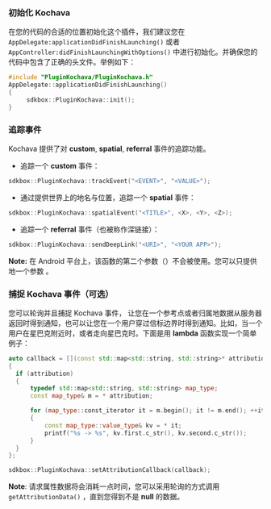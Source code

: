 ### 初始化 Kochava
在您的代码的合适的位置初始化这个插件，我们建议您在 `AppDelegate:applicationDidFinishLaunching()` 或者 `AppController:didFinishLaunchingWithOptions()` 中进行初始化。并确保您的代码中包含了正确的头文件。举例如下：
```cpp
#include "PluginKochava/PluginKochava.h"
AppDelegate::applicationDidFinishLaunching()
{
     sdkbox::PluginKochava::init();
}
```

### 追踪事件
Kochava 提供了对 __custom__, __spatial__, __referral__ 事件的追踪功能。

* 追踪一个 __custom__ 事件：
```cpp
sdkbox::PluginKochava::trackEvent("<EVENT>", "<VALUE>");
```

* 通过提供世界上的地名与位置，追踪一个 __spatial__ 事件：
```cpp
sdkbox::PluginKochava::spatialEvent("<TITLE>", <X>, <Y>, <Z>);
```

* 追踪一个 __referral__ 事件（也被称作深链接）：
```cpp
sdkbox::PluginKochava::sendDeepLink("<URI>", "<YOUR APP>");
```
__Note:__ 在 Android 平台上，该函数的第二个参数（__<YOUR APP>__）不会被使用。您可以只提供地一个参数 __<URI>__ 。

### 捕捉 Kochava 事件（可选）
您可以轮询并且捕捉 Kochava 事件， 让您在一个参考点或者归属地数据从服务器返回时得到通知，也可以让您在一个用户穿过信标边界时得到通知。比如，当一个用户在星巴克附近时，或者走向星巴克时。下面是用 __lambda__ 函数实现一个简单例子：
```cpp
auto callback = [](const std::map<std::string, std::string>* attribution)
{
  if (attribution)
  {
      typedef std::map<std::string, std::string> map_type;
      const map_type& m = * attribution;

      for (map_type::const_iterator it = m.begin(); it != m.end(); ++it)
      {
          const map_type::value_type& kv = * it;
          printf("%s -> %s", kv.first.c_str(), kv.second.c_str());
      }
  }
};

sdkbox::PluginKochava::setAttributionCallback(callback);
```
 __Note__: 请求属性数据将会消耗一点时间，您可以采用轮询的方式调用 `getAttributionData()` ，直到您得到不是 **null** 的数据。
